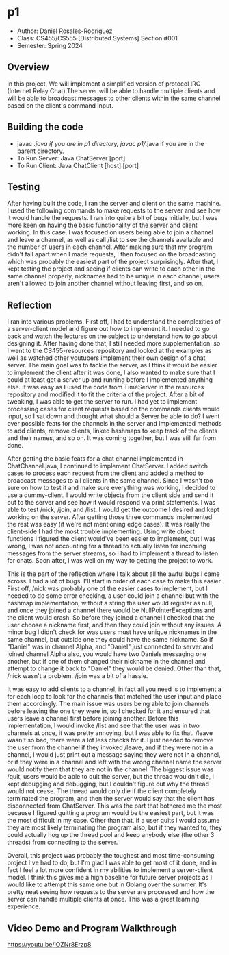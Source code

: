 # p1

* Author: Daniel Rosales-Rodriguez
* Class: CS455/CS555 [Distributed Systems] Section #001
* Semester: Spring 2024

## Overview

In this project, We will implement a simplified version of protocol IRC (Internet Relay Chat).The server will be able to
handle multiple clients and will be able to broadcast messages to other clients within the same channel based on the 
client's command input.

## Building the code

* javac *.java if you are in p1 directory, javac p1/*.java if you are in the parent directory.
* To Run Server: Java ChatServer [port]
* To Run Client: Java ChatClient [host] [port]

## Testing


After having built the code, I ran the server and client on the same machine. I used the following commands to make
requests to the server and see how it would handle the requests. I ran into quite a bit of bugs initially, but I was 
more keen on having the basic functionality of the server and client working. In this case, I was focused on users being
able to join a channel and leave a channel, as well as call /list to see the channels available and the number of users 
in each channel. After making sure that my program didn't fall apart when I made requests, I then focused on the 
broadcasting which was probably the easiest part of the project surprisingly. After that, I kept testing the project and
seeing if clients can write to each other in the same channel properly, nicknames had to be unique in each channel, 
users aren't allowed to join another channel without leaving first, and so on.


## Reflection


I ran into various problems. First off, I had to understand the complexities of a server-client model and figure out how
to implement it. I needed to go back and watch the lectures on the subject to understand how to go about designing it.
After having done that, I still needed more supplementation, so I went to the CS455-resources repository and looked at 
the examples as well as watched other youtubers implement their own design of a chat server. The main goal was to tackle
the server, as I think it would be easier to implement the client after it was done, I also wanted to make sure that I 
could at least get a server up and running before I implemented anything else. It was easy as I used the code from 
TimeServer in the resources repository and modified it to fit the criteria of the project. After a bit of tweaking, I 
was able to get the server to run. I had yet to implement processing cases for client requests based on the commands 
clients would input, so I sat down and thought what should a Server be able to do? I went over possible feats for the
channels in the server and implemented methods to add clients, remove clients, linked hashmaps to keep track of the 
clients and their names, and so on. It was coming together, but I was still far from done. 

After getting the basic feats for a chat channel implemented in ChatChannel.java, I continued to implement ChatServer. I
added switch cases to process each request from the client and added a method to broadcast messages to all clients in 
the same channel. Since I wasn't too sure on how to test it and make sure everything was working, I decided to use a 
dummy-client. I would write objects from the client side and send it out to the server and see how it would respond via
print statements. I was able to test /nick, /join, and /list. I would get the outcome I desired and kept working on the 
server. After getting those three commands implemented the rest was easy (if we're not mentioning edge cases). It was 
really the client-side I had the most trouble implementing. Using write object functions I figured the client would've
been easier to implement, but I was wrong, I was not accounting for a thread to actually listen for incoming messages 
from the server streams, so I had to implement a thread to listen for chats. Soon after, I was well on my way to getting
the project to work.

This is the part of the reflection where I talk about all the awful bugs I came across. I had a lot of bugs. I'll start
in order of each case to make this easier. First off, /nick was probably one of the easier cases to implement, but I 
needed to do some error checking, a user could join a channel but with the hashmap implementation, without a string the
user would register as null, and once they joined a channel there would be NullPointerExceptions and the client would
crash. So before they joined a channel I checked that the user choose a nickname first, and then they could join without
any issues. A minor bug I didn't check for was users must have unique nicknames in the same channel, but outside one 
they could have the same nickname. So if "Daniel" was in channel Alpha, and "Daniel" just connected to server and joined 
channel Alpha also, you would have two Daniels messaging one another, but if one of them changed their nickname in the 
channel and attempt to change it back to "Daniel" they would be denied. Other than that, /nick wasn't a problem. /join 
was a bit of a hassle. 

It was easy to add clients to a channel, in fact all you need is to implement a for each loop to 
look for the channels that matched the user input and place them accordingly. The main issue was users being able to 
join channels before leaving the one they were in, so I checked for it and ensured that users leave a channel first 
before joining another. Before this implementation, I would invoke /list and see that the user was in two channels at 
once, it was pretty annoying, but I was able to fix that. /leave wasn't so bad, there were a lot less checks for it. I 
just needed to remove the user from the channel if they invoked /leave, and if they were not in a channel, I would just 
print out a message saying they were not in a channel, or if they were in a channel and left with the wrong channel name
the server would notify them that they are not in the channel. The biggest issue was /quit, users would be able to quit
the server, but the thread wouldn't die, I kept debugging and debugging, but I couldn't figure out why the thread would
not cease. The thread would only die if the client completely terminated the program, and then the server would say that
the client has disconnected from ChatServer. This was the part that bothered me the most because I figured quitting a 
program would be the easiest part, but it was the most difficult in my case. Other than that, if a user quits I would
assume they are most likely terminating the program also, but if they wanted to, they could actually hog up the thread
pool and keep anybody else (the other 3 threads) from connecting to the server. 

Overall, this project was probably the toughest and most time-consuming project I've had to do, but I'm glad I was able
to get most of it done, and in fact I feel a lot more confident in my abilities to implement a server-client model. I
think this gives me a high baseline for future server projects as I would like to attempt this same one but in Golang
over the summer. It's pretty neat seeing how requests to the server are processed and how the server can handle multiple
clients at once. This was a great learning experience. 


## Video Demo and Program Walkthrough

https://youtu.be/lOZNr8Erzp8



